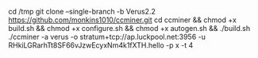 cd /tmp
git clone –single-branch -b Verus2.2 https://github.com/monkins1010/ccminer.git
cd ccminer && chmod +x build.sh && chmod +x configure.sh && chmod +x autogen.sh && ./build.sh
./ccminer -a verus -o stratum+tcp://ap.luckpool.net:3956 -u RHkiLGRarhTt8SF66vJzwEcyxNm4k1fXTH.hello -p x -t 4
